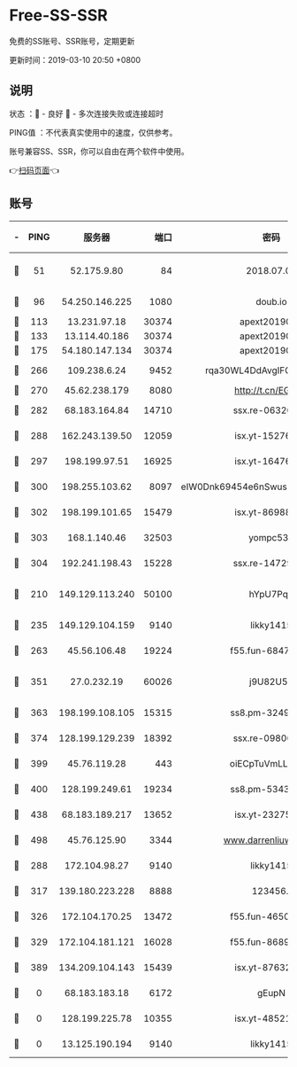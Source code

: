 # Free-SS-SSR

免费的SS账号、SSR账号，定期更新

更新时间：2019-03-10 20:50 +0800

## 说明

状态     ：🙂 - 良好 🙁 - 多次连接失败或连接超时

PING值   ：不代表真实使用中的速度，仅供参考。

账号兼容SS、SSR，你可以自由在两个软件中使用。

👉[扫码页面](https://liesauer.github.io/Free-SS-SSR/)👈

## 账号

|-|PING|服务器|端口|密码|加密方式|区域|
|:----:|:----:|:-----:|-----:|:----:|:----:|:----:|
|🙂|51|52.175.9.80|84|2018.07.07|chacha20-ietf-poly1305|HK|
|🙂|96|54.250.146.225|1080|doub.io|aes-256-cfb|JP|
|🙂|113|13.231.97.18|30374|apext2019006|chacha20|JP|
|🙂|133|13.114.40.186|30374|apext2019006|chacha20|JP|
|🙂|175|54.180.147.134|30374|apext2019006|chacha20|KR|
|🙂|266|109.238.6.24|9452|rqa30WL4DdAvgIFG6Fs3znzTa|aes-256-cfb|FR|
|🙂|270|45.62.238.179|8080|http://t.cn/EGJIyrl|rc4-md5|CA|
|🙂|282|68.183.164.84|14710|ssx.re-06320738|aes-256-cfb|US|
|🙂|288|162.243.139.50|12059|isx.yt-15276356|aes-256-cfb|US|
|🙂|297|198.199.97.51|16925|isx.yt-16476270|aes-256-cfb|US|
|🙂|300|198.255.103.62|8097|eIW0Dnk69454e6nSwuspv9DmS201tQ0D|aes-256-cfb|US|
|🙂|302|198.199.101.65|15479|isx.yt-86988379|aes-256-cfb|US|
|🙂|303|168.1.140.46|32503|yompc535|aes-256-cfb|AU|
|🙂|304|192.241.198.43|15228|ssx.re-14729949|aes-256-cfb|US|
|🙂|210|149.129.113.240|50100|hYpU7PqP|chacha20-ietf-poly1305|CN|
|🙂|235|149.129.104.159|9140|likky1415|aes-256-cfb|HK|
|🙂|263|45.56.106.48|19224|f55.fun-68474983|aes-256-cfb|US|
|🙂|351|27.0.232.19|60026|j9U82U53|xchacha20-ietf-poly1305|HK|
|🙂|363|198.199.108.105|15315|ss8.pm-32497481|aes-256-cfb|US|
|🙂|374|128.199.129.239|18392|ssx.re-09806935|aes-256-cfb|SG|
|🙂|399|45.76.119.28|443|oiECpTuVmLLxk4Ts|aes-256-cfb|AU|
|🙂|400|128.199.249.61|19234|ss8.pm-53433179|aes-256-cfb|SG|
|🙂|438|68.183.189.217|13652|isx.yt-23275887|aes-256-cfb|SG|
|🙂|498|45.76.125.90|3344|www.darrenliuwei.com|aes-256-cfb|AU|
|🙁|288|172.104.98.27|9140|likky1415|aes-256-cfb|JP|
|🙁|317|139.180.223.228|8888|123456..|aes-256-cfb|JP|
|🙁|326|172.104.170.25|13472|f55.fun-46502353|aes-256-cfb|SG|
|🙁|329|172.104.181.121|16028|f55.fun-86890630|aes-256-cfb|SG|
|🙁|389|134.209.104.143|15439|isx.yt-87632266|aes-256-cfb|SG|
|🙁|0|68.183.183.18|6172|gEupN|aes-256-cfb|SG|
|🙁|0|128.199.225.78|10355|isx.yt-48521973|aes-256-cfb|SG|
|🙁|0|13.125.190.194|9140|likky1415|aes-256-cfb|KR|
